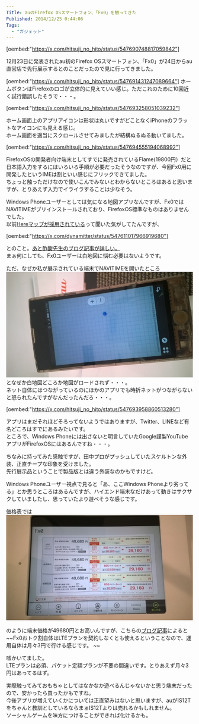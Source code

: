 ```yaml
---
Title: auのFirefox OSスマートフォン、「Fx0」を触ってきた
Published: 2014/12/25 0:44:06
Tags:
  - "ガジェット"
---
```

[oembed:"https://x.com/hitsuji_no_hito/status/547690748817059842"]

12月23日に発表されたau初のFirefox OSスマートフォン、「Fx0」が24日からau直営店で先行展示するとのことだったので見に行ってきました。  

<!-- more -->


[oembed:"https://x.com/hitsuji_no_hito/status/547691431247089664"]
ホームボタンはFirefoxのロゴが立体的に見えていい感じ。ただこれのために10回近く試行錯誤したそうで・・・。

[oembed:"https://x.com/hitsuji_no_hito/status/547693258051039232"]

ホーム画面上のアプリアイコンは形状は丸いですがどことなくiPhoneのフラットなアイコンにも見える感じ。  
ホーム画面を適当にスクロールさせてみましたが結構ぬるぬる動いてました。  

[oembed:"https://x.com/hitsuji_no_hito/status/547694555194068992"]

FirefoxOSの開発者向け端末としてすでに発売されているFlame(19800円）だと日本語入力をするにはいろいろ手順が必要だったそうなのですが、今回Fx0用に開発したというIMEは割といい感じにフリックできてました。  
ちょっと触っただけなので使いこんでみないとわからないところはあると思いますが、とりあえず入力でイライラすることは少なそう。  

  

Windows Phoneユーザーとしては気になる地図アプリなんですが、Fx0ではNAVITIMEがプリインストールされており、FirefoxOS標準なものはありませんでした。  
以前[Hereマップが採用されている](http://telematicswire.net/firefox-os-to-feature-here-maps-from-nokia/)って聞いた気がしてたんですが、

[oembed:"https://x.com/dynamitter/status/547611017966919680"]

とのこと。[あと酢酸先生のブログ記事が詳しい。](http://blog.ch3cooh.jp/entry/20141224/1419398379)  
まぁ何にしても、Fx0ユーザーは白地図に悩む必要はないようです。  

ただ、なぜか私が展示されている端末でNAVITIMEを開いたところ
![](20141224190953.jpg) 
となぜか白地図どころか地図がロードされず・・・。  
ネット自体にはつながっているのにほかのアプリでも時折ネットがつながらないと怒られたんですがなんだったんだろ・・・。  

[oembed:"https://x.com/hitsuji_no_hito/status/547693958860513280"]

アプリはまだそれほどそろってないようではありますが、Twitter、LINEなど有名どころはすでにあるみたいです。  
ところで、Windows Phoneには出さないと明言していたGoogle謹製YouTubeアプリがFirefoxOSにはあるんですね・・・。  

ちなみに持ってみた感触ですが、田中プロがプッシュしていたスケルトンな外装、正直チープな印象を受けました。  
先行展示品ということで製品版とは違う外装なのかもですけど。  

Windows Phoneユーザー視点で見ると「あ、ここWindows Phoneより劣ってる」とか思うところはあるんですが、ハイエンド端末なだけあって動きはサクサクしていましたし、思っていたより遊べそうな感じです。  


価格表では
![](20141224190527.jpg) 

のように端末価格が49680円とお高いんですが、こちらの[ブログ記事](http://mnpwhitebelt.blog.fc2.com/blog-entry-1224.html)によると~~Fx0おトク割自体はLTEプランを契約しなくとも使えるということなので、運用自体は月々3円で行ける感じです。 ~~
 
嘘かいてました。  
LTEプランは必須、パケット定額プランが不要の間違いです。とりあえず月々3円はあってるはず。

実際触ってみておもちゃとしてはなかなか遊べるんじゃないかと思う端末だったので、安かったら買ったかもですね。  
今後アプリが増えていくかについては正直望みはないと思いますが、auがIS12Tをちゃんと教訓としているならまぁIS12Tよりは売れるかもしれません。  
ソーシャルゲームを味方につけることができれば化けるかも。  

